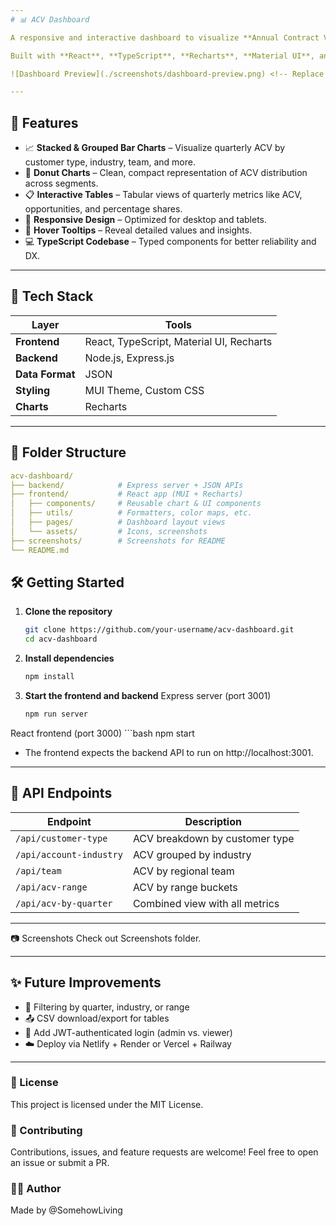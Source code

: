 ```yaml
---
# 📊 ACV Dashboard

A responsive and interactive dashboard to visualize **Annual Contract Value (ACV)** trends across customer types, industries, sales teams, and ACV ranges.

Built with **React**, **TypeScript**, **Recharts**, **Material UI**, and **Express.js**.

![Dashboard Preview](./screenshots/dashboard-preview.png) <!-- Replace with actual screenshot file -->

---
```


## 🚀 Features

- 📈 **Stacked & Grouped Bar Charts** – Visualize quarterly ACV by customer type, industry, team, and more.
- 🥧 **Donut Charts** – Clean, compact representation of ACV distribution across segments.
- 📋 **Interactive Tables** – Tabular views of quarterly metrics like ACV, opportunities, and percentage shares.
- 🎨 **Responsive Design** – Optimized for desktop and tablets.
- 🧠 **Hover Tooltips** – Reveal detailed values and insights.
- 💻 **TypeScript Codebase** – Typed components for better reliability and DX.

---

## 🧱 Tech Stack

| Layer       | Tools                                      |
|-------------|---------------------------------------------|
| **Frontend** | React, TypeScript, Material UI, Recharts   |
| **Backend**  | Node.js, Express.js                        |
| **Data Format** | JSON                                   |
| **Styling**  | MUI Theme, Custom CSS                     |
| **Charts**   | Recharts                                  |

---

## 📁 Folder Structure

```yaml
acv-dashboard/
├── backend/            # Express server + JSON APIs
├── frontend/           # React app (MUI + Recharts)
│   ├── components/     # Reusable chart & UI components
│   ├── utils/          # Formatters, color maps, etc.
│   ├── pages/          # Dashboard layout views
│   └── assets/         # Icons, screenshots
├── screenshots/        # Screenshots for README
└── README.md

```


## 🛠️ Getting Started

1. **Clone the repository**  
   ```bash
   git clone https://github.com/your-username/acv-dashboard.git
   cd acv-dashboard
2. **Install dependencies**
    ```bash
    npm install
3. **Start the frontend and backend**
Express server (port 3001)
    ```bash
    npm run server

React frontend (port 3000)
    ```bash
    npm start

- The frontend expects the backend API to run on http://localhost:3001.

---

## 📡 API Endpoints

| Endpoint                 | Description                            |
|--------------------------|----------------------------------------|
| `/api/customer-type`     | ACV breakdown by customer type         |
| `/api/account-industry`  | ACV grouped by industry                |
| `/api/team`              | ACV by regional team                   |
| `/api/acv-range`         | ACV by range buckets                   |
| `/api/acv-by-quarter`    | Combined view with all metrics         |

---

📷 Screenshots
    Check out Screenshots folder.

---

## ✨ Future Improvements
- 🔎 Filtering by quarter, industry, or range  
- 📤 CSV download/export for tables  
- 🔐 Add JWT-authenticated login (admin vs. viewer)  
- ☁️ Deploy via Netlify + Render or Vercel + Railway  

---

### 📄 License
This project is licensed under the MIT License.

### 🤝 Contributing
Contributions, issues, and feature requests are welcome!
Feel free to open an issue or submit a PR.

### 👨‍💻 Author
Made by @SomehowLiving

